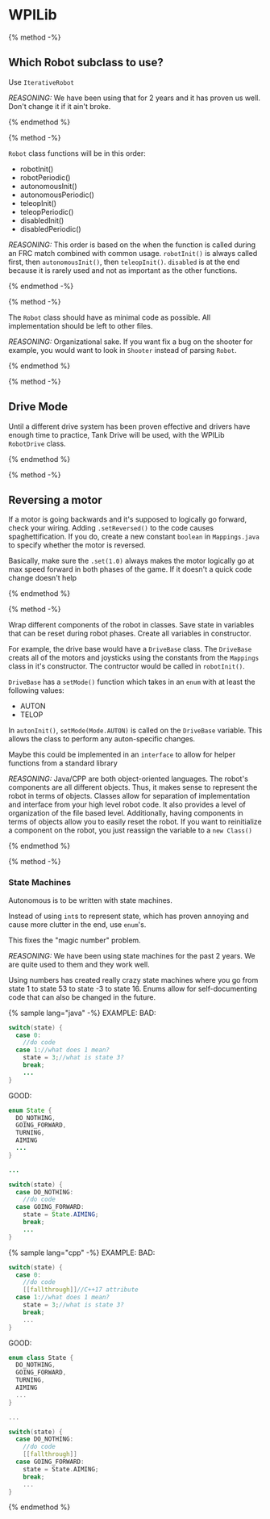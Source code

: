 # WPILib

{% method -%}

## Which Robot subclass to use?

Use `IterativeRobot`

*REASONING:*
We have been using that for 2 years and it has proven us well. Don't change it if it ain't broke.

{% endmethod %}

{% method -%}

`Robot` class functions will be in this order:
 * robotInit()
 * robotPeriodic()
 * autonomousInit()
 * autonomousPeriodic()
 * teleopInit()
 * teleopPeriodic()
 * disabledInit()
 * disabledPeriodic()
 
*REASONING:*
This order is based on the when the function is called during an FRC match combined with common usage. `robotInit()` is always called first, then `autonomousInit()`, then `teleopInit()`. `disabled` is at the end because it is rarely used and not as important as the other functions.

{% endmethod -%}

{% method -%}

The `Robot` class should have as minimal code as possible. All implementation should be left to other files.

*REASONING:*
Organizational sake. If you want fix a bug on the shooter for example, you would want to look in `Shooter` instead of parsing `Robot`.

{% endmethod %}

{% method -%}

## Drive Mode

Until a different drive system has been proven effective and drivers have enough time to practice, Tank Drive will be used, with the WPILib `RobotDrive` class.

{% endmethod %}

{% method -%}

## Reversing a motor

If a motor is going backwards and it's supposed to logically go forward, check your wiring. Adding `.setReversed()` to the code causes spaghettification. If you do, create a new constant `boolean` in `Mappings.java` to specify whether the motor is reversed.

Basically, make sure the `.set(1.0)` always makes the motor logically go at max speed forward in both phases of the game. If it doesn't a quick code change doesn't help

{% endmethod %}

{% method -%}

Wrap different components of the robot in classes. Save state in variables that can be reset during robot phases. Create all variables in constructor.

For example, the drive base would have a `DriveBase` class. The `DriveBase` creats all of the motors and joysticks using the constants from the `Mappings` class in it's constructor. The contructor would be called in `robotInit()`.

`DriveBase` has a `setMode()` function which takes in an `enum` with at least the following values:
 * AUTON
 * TELOP

In `autonInit()`, `setMode(Mode.AUTON)` is called on the `DriveBase` variable. This allows the class to perform any auton-specific changes.

Maybe this could be implemented in an `interface` to allow for helper functions from a standard library

*REASONING:*
Java/CPP are both object-oriented languages. The robot's components are all different objects. Thus, it makes sense to represent the robot in terms of objects.
Classes allow for separation of implementation and interface from your high level robot code.
It also provides a level of organization of the file based level.
Additionally, having components in terms of objects allow you to easily reset the robot. If you want to reinitialize a component on the robot, you just reassign the variable to a `new Class()`

{% endmethod %}

{% method -%}

### State Machines

Autonomous is to be written with state machines.

Instead of using `int`s to represent state, which has proven annoying and cause more clutter in the end, use `enum`'s.

This fixes the "magic number" problem.

*REASONING:*
We have been using state machines for the past 2 years. We are quite used to them and they work well.

Using numbers has created really crazy state machines where you go from state 1 to state 53 to state -3 to state 16. Enums allow for self-documenting code that can also be changed in the future.

{% sample lang="java" -%}
EXAMPLE:
BAD:
```java
switch(state) {
  case 0:
    //do code
  case 1://what does 1 mean?
    state = 3;//what is state 3?
    break;
    ...
}
```
GOOD:
```java
enum State {
  DO_NOTHING,
  GOING_FORWARD,
  TURNING,
  AIMING
  ...
}

...

switch(state) {
  case DO_NOTHING:
    //do code
  case GOING_FORWARD:
    state = State.AIMING;
    break;
    ...
}
```

{% sample lang="cpp" -%}
EXAMPLE:
BAD:
```cpp
switch(state) {
  case 0:
    //do code
    [[fallthrough]]//C++17 attribute
  case 1://what does 1 mean?
    state = 3;//what is state 3?
    break;
    ...
}
```
GOOD:
```cpp
enum class State {
  DO_NOTHING,
  GOING_FORWARD,
  TURNING,
  AIMING
  ...
}

...

switch(state) {
  case DO_NOTHING:
    //do code
    [[fallthrough]]
  case GOING_FORWARD:
    state = State.AIMING;
    break;
    ...
}
```


{% endmethod %}